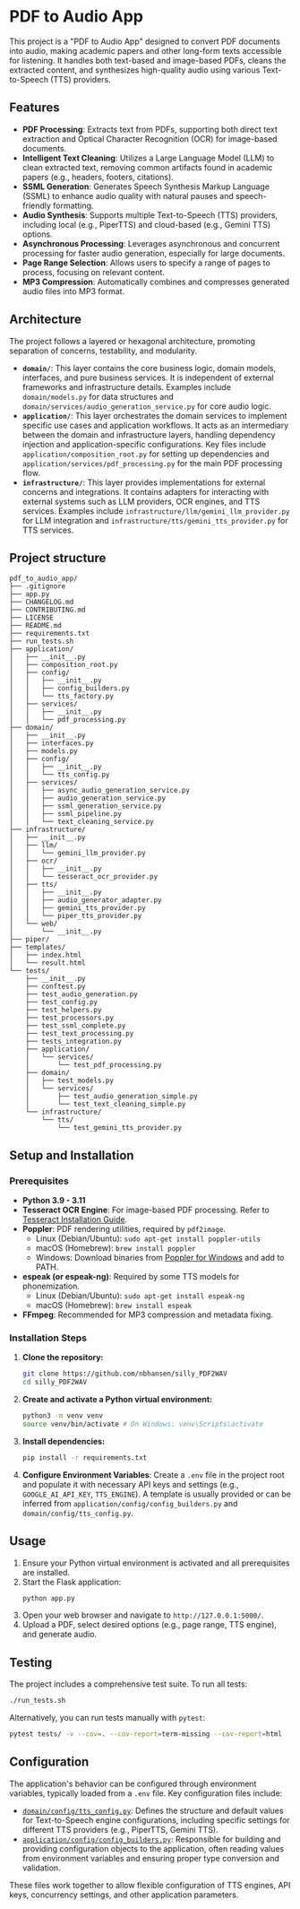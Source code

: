 # PDF to Audio App

This project is a "PDF to Audio App" designed to convert PDF documents into audio, making academic papers and other long-form texts accessible for listening. It handles both text-based and image-based PDFs, cleans the extracted content, and synthesizes high-quality audio using various Text-to-Speech (TTS) providers.

## Features

*   **PDF Processing**: Extracts text from PDFs, supporting both direct text extraction and Optical Character Recognition (OCR) for image-based documents.
*   **Intelligent Text Cleaning**: Utilizes a Large Language Model (LLM) to clean extracted text, removing common artifacts found in academic papers (e.g., headers, footers, citations).
*   **SSML Generation**: Generates Speech Synthesis Markup Language (SSML) to enhance audio quality with natural pauses and speech-friendly formatting.
*   **Audio Synthesis**: Supports multiple Text-to-Speech (TTS) providers, including local (e.g., PiperTTS) and cloud-based (e.g., Gemini TTS) options.
*   **Asynchronous Processing**: Leverages asynchronous and concurrent processing for faster audio generation, especially for large documents.
*   **Page Range Selection**: Allows users to specify a range of pages to process, focusing on relevant content.
*   **MP3 Compression**: Automatically combines and compresses generated audio files into MP3 format.

## Architecture

The project follows a layered or hexagonal architecture, promoting separation of concerns, testability, and modularity.

*   **`domain/`**: This layer contains the core business logic, domain models, interfaces, and pure business services. It is independent of external frameworks and infrastructure details. Examples include `domain/models.py` for data structures and `domain/services/audio_generation_service.py` for core audio logic.
*   **`application/`**: This layer orchestrates the domain services to implement specific use cases and application workflows. It acts as an intermediary between the domain and infrastructure layers, handling dependency injection and application-specific configurations. Key files include `application/composition_root.py` for setting up dependencies and `application/services/pdf_processing.py` for the main PDF processing flow.
*   **`infrastructure/`**: This layer provides implementations for external concerns and integrations. It contains adapters for interacting with external systems such as LLM providers, OCR engines, and TTS services. Examples include `infrastructure/llm/gemini_llm_provider.py` for LLM integration and `infrastructure/tts/gemini_tts_provider.py` for TTS services.

## Project structure

```
pdf_to_audio_app/
├── .gitignore
├── app.py
├── CHANGELOG.md
├── CONTRIBUTING.md
├── LICENSE
├── README.md
├── requirements.txt
├── run_tests.sh
├── application/
│   ├── __init__.py
│   ├── composition_root.py
│   ├── config/
│   │   ├── __init__.py
│   │   ├── config_builders.py
│   │   └── tts_factory.py
│   ├── services/
│   │   ├── __init__.py
│   │   └── pdf_processing.py
├── domain/
│   ├── __init__.py
│   ├── interfaces.py
│   ├── models.py
│   ├── config/
│   │   ├── __init__.py
│   │   └── tts_config.py
│   ├── services/
│   │   ├── async_audio_generation_service.py
│   │   ├── audio_generation_service.py
│   │   ├── ssml_generation_service.py
│   │   ├── ssml_pipeline.py
│   │   └── text_cleaning_service.py
├── infrastructure/
│   ├── __init__.py
│   ├── llm/
│   │   └── gemini_llm_provider.py
│   ├── ocr/
│   │   ├── __init__.py
│   │   └── tesseract_ocr_provider.py
│   ├── tts/
│   │   ├── __init__.py
│   │   ├── audio_generator_adapter.py
│   │   ├── gemini_tts_provider.py
│   │   └── piper_tts_provider.py
│   └── web/
│       └── __init__.py
├── piper/
├── templates/
│   ├── index.html
│   └── result.html
└── tests/
    ├── __init__.py
    ├── conftest.py
    ├── test_audio_generation.py
    ├── test_config.py
    ├── test_helpers.py
    ├── test_processors.py
    ├── test_ssml_complete.py
    ├── test_text_processing.py
    ├── tests_integration.py
    ├── application/
    │   └── services/
    │       └── test_pdf_processing.py
    ├── domain/
    │   ├── test_models.py
    │   └── services/
    │       ├── test_audio_generation_simple.py
    │       └── test_text_cleaning_simple.py
    └── infrastructure/
        └── tts/
            └── test_gemini_tts_provider.py
```

## Setup and Installation

### Prerequisites

*   **Python 3.9 - 3.11**
*   **Tesseract OCR Engine**: For image-based PDF processing. Refer to [Tesseract Installation Guide](https://tesseract-ocr.github.io/tessdoc/Installation.html).
*   **Poppler**: PDF rendering utilities, required by `pdf2image`.
    *   Linux (Debian/Ubuntu): `sudo apt-get install poppler-utils`
    *   macOS (Homebrew): `brew install poppler`
    *   Windows: Download binaries from [Poppler for Windows](https://github.com/oschwartz10612/poppler-windows/releases/) and add to PATH.
*   **espeak (or espeak-ng)**: Required by some TTS models for phonemization.
    *   Linux (Debian/Ubuntu): `sudo apt-get install espeak-ng`
    *   macOS (Homebrew): `brew install espeak`
*   **FFmpeg**: Recommended for MP3 compression and metadata fixing.

### Installation Steps

1.  **Clone the repository:**
    ```bash
    git clone https://github.com/nbhansen/silly_PDF2WAV
    cd silly_PDF2WAV
    ```
2.  **Create and activate a Python virtual environment:**
    ```bash
    python3 -m venv venv
    source venv/bin/activate # On Windows: venv\Scripts\activate
    ```
3.  **Install dependencies:**
    ```bash
    pip install -r requirements.txt
    ```
4.  **Configure Environment Variables**: Create a `.env` file in the project root and populate it with necessary API keys and settings (e.g., `GOOGLE_AI_API_KEY`, `TTS_ENGINE`). A template is usually provided or can be inferred from `application/config/config_builders.py` and `domain/config/tts_config.py`.

## Usage

1.  Ensure your Python virtual environment is activated and all prerequisites are installed.
2.  Start the Flask application:
    ```bash
    python app.py
    ```
3.  Open your web browser and navigate to `http://127.0.0.1:5000/`.
4.  Upload a PDF, select desired options (e.g., page range, TTS engine), and generate audio.

## Testing

The project includes a comprehensive test suite. To run all tests:

```bash
./run_tests.sh
```

Alternatively, you can run tests manually with `pytest`:

```bash
pytest tests/ -v --cov=. --cov-report=term-missing --cov-report=html
```

## Configuration

The application's behavior can be configured through environment variables, typically loaded from a `.env` file. Key configuration files include:

*   [`domain/config/tts_config.py`](domain/config/tts_config.py): Defines the structure and default values for Text-to-Speech engine configurations, including specific settings for different TTS providers (e.g., PiperTTS, Gemini TTS).
*   [`application/config/config_builders.py`](application/config/config_builders.py): Responsible for building and providing configuration objects to the application, often reading values from environment variables and ensuring proper type conversion and validation.

These files work together to allow flexible configuration of TTS engines, API keys, concurrency settings, and other application parameters.
